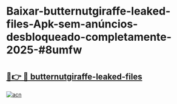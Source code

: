 # Baixar-butternutgiraffe-leaked-files-Apk-sem-anúncios-desbloqueado-completamente-2025-#8umfw

# <h2><a href="https://ainizakaria.my?title=butternutgiraffe-leaked-files&ref=24M">🔗👉 🔴 butternutgiraffe-leaked-files</a></h2>

[![acn](https://github.com/user-attachments/assets/0f9c940e-d8b0-45ae-aac7-cd30a18b3e1c)](https://ainizakaria.my?title=butternutgiraffe-leaked-files&ref=24M)

